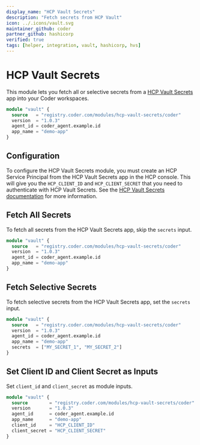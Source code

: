 ```yaml
---
display_name: "HCP Vault Secrets"
description: "Fetch secrets from HCP Vault"
icon: ../.icons/vault.svg
maintainer_github: coder
partner_github: hashicorp
verified: true
tags: [helper, integration, vault, hashicorp, hvs]
---
```


# HCP Vault Secrets

This module lets you fetch all or selective secrets from a [HCP Vault Secrets](https://developer.hashicorp.com/hcp/docs/vault-secrets) app into your Coder workspaces.

```tf
module "vault" {
  source   = "registry.coder.com/modules/hcp-vault-secrets/coder"
  version  = "1.0.3"
  agent_id = coder_agent.example.id
  app_name = "demo-app"
}
```

## Configuration

To configure the HCP Vault Secrets module, you must create an HCP Service Principal from the HCP Vault Secrets app in the HCP console. This will give you the `HCP_CLIENT_ID` and `HCP_CLIENT_SECRET` that you need to authenticate with HCP Vault Secrets. See the [HCP Vault Secrets documentation](https://developer.hashicorp.com/hcp/docs/vault-secrets) for more information.

## Fetch All Secrets

To fetch all secrets from the HCP Vault Secrets app, skip the `secrets` input.

```tf
module "vault" {
  source   = "registry.coder.com/modules/hcp-vault-secrets/coder"
  version  = "1.0.3"
  agent_id = coder_agent.example.id
  app_name = "demo-app"
}
```

## Fetch Selective Secrets

To fetch selective secrets from the HCP Vault Secrets app, set the `secrets` input.

```tf
module "vault" {
  source   = "registry.coder.com/modules/hcp-vault-secrets/coder"
  version  = "1.0.3"
  agent_id = coder_agent.example.id
  app_name = "demo-app"
  secrets  = ["MY_SECRET_1", "MY_SECRET_2"]
}
```

## Set Client ID and Client Secret as Inputs

Set `client_id` and `client_secret` as module inputs.

```tf
module "vault" {
  source        = "registry.coder.com/modules/hcp-vault-secrets/coder"
  version       = "1.0.3"
  agent_id      = coder_agent.example.id
  app_name      = "demo-app"
  client_id     = "HCP_CLIENT_ID"
  client_secret = "HCP_CLIENT_SECRET"
}
```
